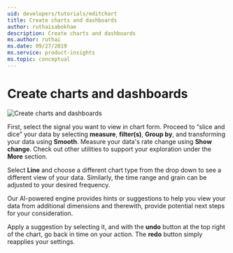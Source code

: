 ```yaml
---
uid: developers/tutorials/editchart
title: Create charts and dashboards
author: ruthaisabokhae
description: Create charts and dashboards
ms.author: ruthai
ms.date: 09/27/2019
ms.service: product-insights
ms.topic: conceptual
---
```


# Create charts and dashboards

![Create charts and dashboards](media/Createchart.gif "Create charts and dashboards")

First, select the signal you want to view in chart form. Proceed to “slice and dice” your data by selecting **measure**, **filter(s)**, **Group by**, and transforming your data using **Smooth**. Measure your data's rate change using **Show change**. Check out other utilities to support your exploration under the **More** section.<br> 

Select **Line** and choose a different chart type from the drop down to see a different view of your data. Similarly, the time range and grain can be adjusted to your desired frequency.  

Our AI-powered engine provides hints or suggestions to help you view your data from additional dimensions and therewith, provide potential next steps for your consideration. 

Apply a suggestion by selecting it, and with the **undo** button at the top right of the chart, go back in time on your action. The **redo** button simply reapplies your settings.<br> 

